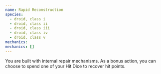 ```yaml
---
name: Rapid Reconstruction
species:
  - droid, class i
  - droid, class ii
  - droid, class iii
  - droid, class iv
  - droid, class v
mechanics:
mechanics: []
---
```

You are built with internal repair mechanisms. As a bonus action, you can choose to spend one of your Hit Dice to recover hit points.
